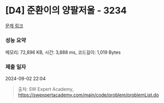 # [D4] 준환이의 양팔저울 - 3234 

[문제 링크](https://swexpertacademy.com/main/code/problem/problemDetail.do?contestProbId=AWAe7XSKfUUDFAUw) 

### 성능 요약

메모리: 72,896 KB, 시간: 3,888 ms, 코드길이: 1,019 Bytes

### 제출 일자

2024-09-02 22:04



> 출처: SW Expert Academy, https://swexpertacademy.com/main/code/problem/problemList.do